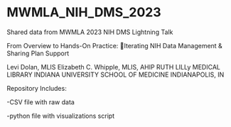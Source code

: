 # MWMLA_NIH_DMS_2023
Shared data from MWMLA 2023 NIH DMS Lightning Talk

From Overview to Hands-On Practice: Iterating NIH Data Management & Sharing Plan Support 

Levi Dolan, MLIS 
Elizabeth C. Whipple, MLIS, AHIP
RUTH LILLy MEDICAL LIBRARY
INDIANA UNIVERSITY SCHOOL OF MEDICINE
INDIANAPOLIS, IN


Repository Includes:

-CSV file with raw data

-python file with visualizations script
